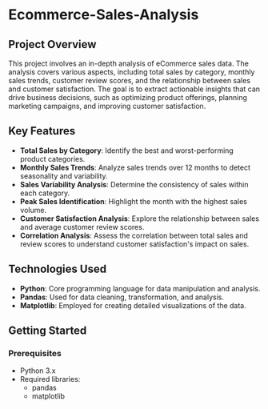 # Ecommerce-Sales-Analysis


## Project Overview

This project involves an in-depth analysis of eCommerce sales data. The analysis covers various aspects, including total sales by category, monthly sales trends, customer review scores, and the relationship between sales and customer satisfaction. The goal is to extract actionable insights that can drive business decisions, such as optimizing product offerings, planning marketing campaigns, and improving customer satisfaction.

## Key Features

- **Total Sales by Category**: Identify the best and worst-performing product categories.
- **Monthly Sales Trends**: Analyze sales trends over 12 months to detect seasonality and variability.
- **Sales Variability Analysis**: Determine the consistency of sales within each category.
- **Peak Sales Identification**: Highlight the month with the highest sales volume.
- **Customer Satisfaction Analysis**: Explore the relationship between sales and average customer review scores.
- **Correlation Analysis**: Assess the correlation between total sales and review scores to understand customer satisfaction's impact on sales.

## Technologies Used

- **Python**: Core programming language for data manipulation and analysis.
- **Pandas**: Used for data cleaning, transformation, and analysis.
- **Matplotlib**: Employed for creating detailed visualizations of the data.

## Getting Started

### Prerequisites

- Python 3.x
- Required libraries:
  - pandas
  - matplotlib

